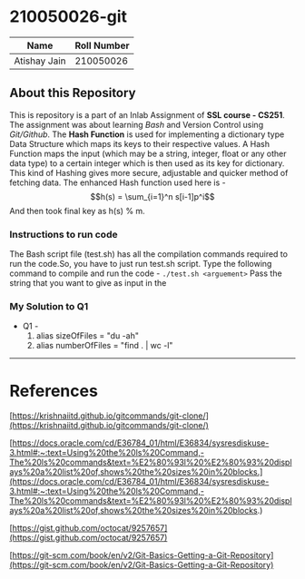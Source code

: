 # 210050026-git

| Name | Roll Number |
| ----------- | ----------- |
| Atishay Jain | 210050026 |

## About this Repository
This is repository is a part of an Inlab Assignment of **SSL course - CS251**. The assignment was about learning *Bash* and Version Control using *Git/Github*.
The **Hash Function** is used for implementing a dictionary type Data Structure which maps its keys to their respective values. A Hash Function maps the input (which may be a string, integer, float or any other data type) to a certain integer which is then used as its key for dictionary. This kind of Hashing gives more secure, adjustable and quicker method of fetching data.
The enhanced Hash function used here is -
$$h(s) = \sum_{i=1}^n s[i-1]p^i$$
And then took final key as h(s) % m.


### Instructions to run code
The Bash script file (test.sh) has all the compilation commands required to run the code.So, you have to just run test.sh script.
Type the following command to compile and run the code -
`./test.sh <arguement>`
Pass the string that you want to give as input in the <arguement>

### My Solution to Q1
* Q1 -
    1. alias sizeOfFiles = "du -ah"
    2. alias numberOfFiles = "find . | wc -l"

---

# References
[https://krishnaiitd.github.io/gitcommands/git-clone/](https://krishnaiitd.github.io/gitcommands/git-clone/)
    
[https://docs.oracle.com/cd/E36784_01/html/E36834/sysresdiskuse-3.html#:~:text=Using%20the%20ls%20Command,-The%20ls%20commands&text=%E2%80%93l%20%E2%80%93%20displays%20a%20list%20of,shows%20the%20sizes%20in%20blocks.](https://docs.oracle.com/cd/E36784_01/html/E36834/sysresdiskuse-3.html#:~:text=Using%20the%20ls%20Command,-The%20ls%20commands&text=%E2%80%93l%20%E2%80%93%20displays%20a%20list%20of,shows%20the%20sizes%20in%20blocks.)
    
[https://gist.github.com/octocat/9257657](https://gist.github.com/octocat/9257657)
    
[https://git-scm.com/book/en/v2/Git-Basics-Getting-a-Git-Repository](https://git-scm.com/book/en/v2/Git-Basics-Getting-a-Git-Repository)


